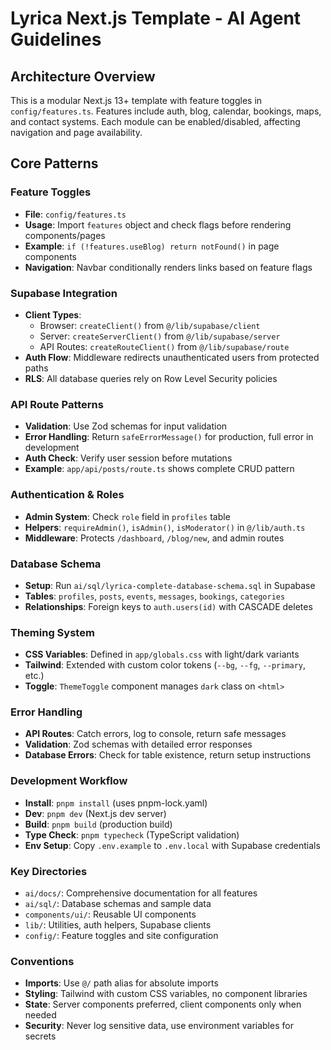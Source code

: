 # Lyrica Next.js Template - AI Agent Guidelines

## Architecture Overview
This is a modular Next.js 13+ template with feature toggles in `config/features.ts`. Features include auth, blog, calendar, bookings, maps, and contact systems. Each module can be enabled/disabled, affecting navigation and page availability.

## Core Patterns

### Feature Toggles
- **File**: `config/features.ts`
- **Usage**: Import `features` object and check flags before rendering components/pages
- **Example**: `if (!features.useBlog) return notFound()` in page components 
- **Navigation**: Navbar conditionally renders links based on feature flags

### Supabase Integration
- **Client Types**:
  - Browser: `createClient()` from `@/lib/supabase/client`
  - Server: `createServerClient()` from `@/lib/supabase/server`
  - API Routes: `createRouteClient()` from `@/lib/supabase/route`
- **Auth Flow**: Middleware redirects unauthenticated users from protected paths
- **RLS**: All database queries rely on Row Level Security policies

### API Route Patterns
- **Validation**: Use Zod schemas for input validation
- **Error Handling**: Return `safeErrorMessage()` for production, full error in development
- **Auth Check**: Verify user session before mutations
- **Example**: `app/api/posts/route.ts` shows complete CRUD pattern

### Authentication & Roles
- **Admin System**: Check `role` field in `profiles` table
- **Helpers**: `requireAdmin()`, `isAdmin()`, `isModerator()` in `@/lib/auth.ts`
- **Middleware**: Protects `/dashboard`, `/blog/new`, and admin routes

### Database Schema
- **Setup**: Run `ai/sql/lyrica-complete-database-schema.sql` in Supabase
- **Tables**: `profiles`, `posts`, `events`, `messages`, `bookings`, `categories`
- **Relationships**: Foreign keys to `auth.users(id)` with CASCADE deletes

### Theming System
- **CSS Variables**: Defined in `app/globals.css` with light/dark variants
- **Tailwind**: Extended with custom color tokens (`--bg`, `--fg`, `--primary`, etc.)
- **Toggle**: `ThemeToggle` component manages `dark` class on `<html>`

### Error Handling
- **API Routes**: Catch errors, log to console, return safe messages
- **Validation**: Zod schemas with detailed error responses
- **Database Errors**: Check for table existence, return setup instructions

### Development Workflow
- **Install**: `pnpm install` (uses pnpm-lock.yaml)
- **Dev**: `pnpm dev` (Next.js dev server)
- **Build**: `pnpm build` (production build)
- **Type Check**: `pnpm typecheck` (TypeScript validation)
- **Env Setup**: Copy `.env.example` to `.env.local` with Supabase credentials

### Key Directories
- `ai/docs/`: Comprehensive documentation for all features
- `ai/sql/`: Database schemas and sample data
- `components/ui/`: Reusable UI components
- `lib/`: Utilities, auth helpers, Supabase clients
- `config/`: Feature toggles and site configuration

### Conventions
- **Imports**: Use `@/` path alias for absolute imports
- **Styling**: Tailwind with custom CSS variables, no component libraries
- **State**: Server components preferred, client components only when needed
- **Security**: Never log sensitive data, use environment variables for secrets
